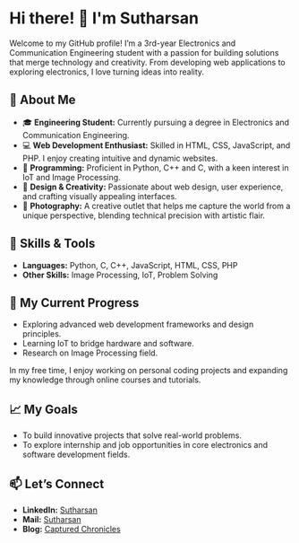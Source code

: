 # Hi there! 👋 I'm Sutharsan

Welcome to my GitHub profile! I’m a 3rd-year Electronics and Communication Engineering student with a passion for building solutions that merge technology and creativity. From developing web applications to exploring electronics, I love turning ideas into reality.

## 🚀 About Me

- 🎓 **Engineering Student:** Currently pursuing a degree in Electronics and Communication Engineering.
- 💻 **Web Development Enthusiast:** Skilled in HTML, CSS, JavaScript, and PHP. I enjoy creating intuitive and dynamic websites.
- 🔧 **Programming:** Proficient in Python, C++ and C, with a keen interest in IoT and Image Processing.
- 🎨 **Design & Creativity:** Passionate about web design, user experience, and crafting visually appealing interfaces.
- 📸 **Photography:** A creative outlet that helps me capture the world from a unique perspective, blending technical precision with artistic flair.

## 🔧 Skills & Tools

- **Languages:** Python, C, C++, JavaScript, HTML, CSS, PHP
- **Other Skills:** Image Processing, IoT, Problem Solving

## 🌱 My Current Progress

- Exploring advanced web development frameworks and design principles.
- Learning IoT to bridge hardware and software.
- Research on Image Processing field.

In my free time, I enjoy working on personal coding projects and expanding my knowledge through online courses and tutorials.
## 📈 My Goals

- To build innovative projects that solve real-world problems.
- To explore internship and job opportunities in core electronics and software development fields.

## 📫 Let’s Connect

- **LinkedIn:** [Sutharsan](https://www.linkedin.com/in/ssutharsan20/)
- **Mail:** [Sutharsan](mailto:s.sutharsan.201104@gmail.com)
- **Blog:** [Captured Chronicles](https://pixelpioneersuthar.blogspot.com/)
